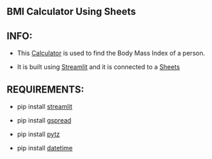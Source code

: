 ## BMI Calculator Using Sheets

## INFO:

* This [Calculator](https://body-mass-index-calci.herokuapp.com/) is used to find the Body Mass Index of a person.

* It is built using [Streamlit](https://streamlit.io/) and it is connected to a [Sheets](https://www.google.com/sheets/about/)

## REQUIREMENTS:

* pip install [streamlit](https://pypi.org/project/streamlit/)

* pip install [gspread](https://pypi.org/project/gspread/)

* pip install [pytz](https://pypi.org/project/pytz/)

* pip install [datetime](https://pypi.org/project/DateTime/)


